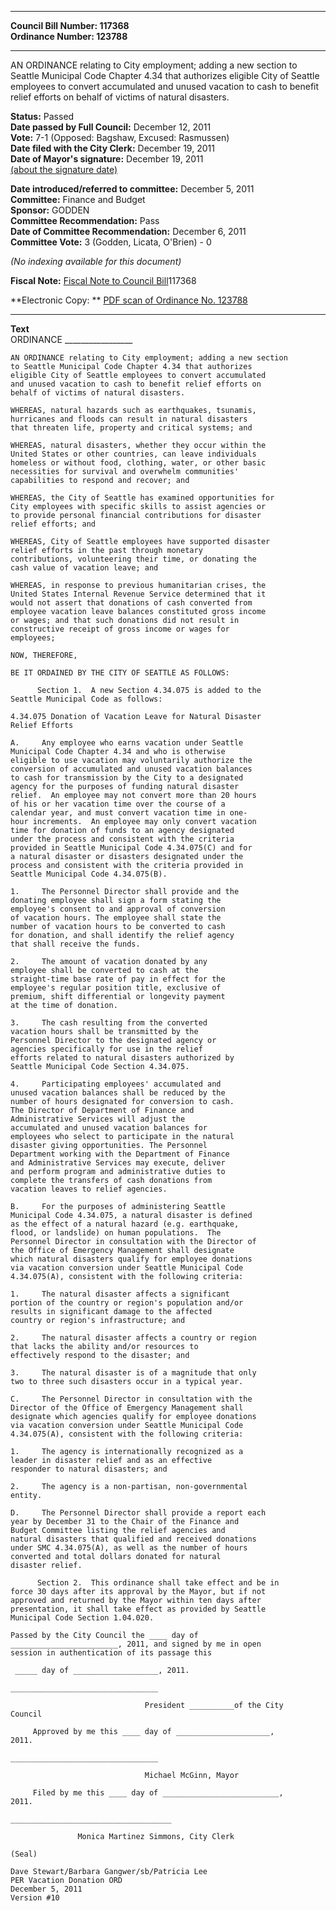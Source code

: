 * * * * *  
  
**Council Bill Number: [](#h0)[](#h2)117368**   
**Ordinance Number: 123788**  
  
* * * * *  
  
AN ORDINANCE relating to City employment; adding a new section to Seattle Municipal Code Chapter 4.34 that authorizes eligible City of Seattle employees to convert accumulated and unused vacation to cash to benefit relief efforts on behalf of victims of natural disasters.  
  
**Status:** Passed   
**Date passed by Full Council:** December 12, 2011   
**Vote:** 7-1 (Opposed: Bagshaw, Excused: Rasmussen)   
**Date filed with the City Clerk:** December 19, 2011   
**Date of Mayor's signature:** December 19, 2011   
[(about the signature date)](/~public/approvaldate.htm)   
  
  
**Date introduced/referred to committee:** December 5, 2011   
**Committee:** Finance and Budget   
**Sponsor:** GODDEN   
**Committee Recommendation:** Pass   
**Date of Committee Recommendation:** December 6, 2011   
**Committee Vote:** 3 (Godden, Licata, O'Brien) - 0   
  
*(No indexing available for this document)*  
  
**Fiscal Note:** [Fiscal Note to Council Bill](http://clerk.seattle.gov/~public/fnote/117368.htm)[](#h1)[](#h3)117368  
  
**Electronic Copy: ** [PDF scan of Ordinance No. 123788](/~archives/Ordinances/Ord_123788.pdf)  
  
* * * * *  
  
**Text**  
    ORDINANCE _________________  
  
    AN ORDINANCE relating to City employment; adding a new section  
    to Seattle Municipal Code Chapter 4.34 that authorizes  
    eligible City of Seattle employees to convert accumulated  
    and unused vacation to cash to benefit relief efforts on  
    behalf of victims of natural disasters.  
  
    WHEREAS, natural hazards such as earthquakes, tsunamis,  
    hurricanes and floods can result in natural disasters  
    that threaten life, property and critical systems; and  
  
    WHEREAS, natural disasters, whether they occur within the  
    United States or other countries, can leave individuals  
    homeless or without food, clothing, water, or other basic  
    necessities for survival and overwhelm communities'  
    capabilities to respond and recover; and  
  
    WHEREAS, the City of Seattle has examined opportunities for  
    City employees with specific skills to assist agencies or  
    to provide personal financial contributions for disaster  
    relief efforts; and  
  
    WHEREAS, City of Seattle employees have supported disaster  
    relief efforts in the past through monetary  
    contributions, volunteering their time, or donating the  
    cash value of vacation leave; and  
  
    WHEREAS, in response to previous humanitarian crises, the  
    United States Internal Revenue Service determined that it  
    would not assert that donations of cash converted from  
    employee vacation leave balances constituted gross income  
    or wages; and that such donations did not result in  
    constructive receipt of gross income or wages for  
    employees;  
  
    NOW, THEREFORE,  
  
    BE IT ORDAINED BY THE CITY OF SEATTLE AS FOLLOWS:  
  
          Section 1.  A new Section 4.34.075 is added to the  
    Seattle Municipal Code as follows:  
  
    4.34.075 Donation of Vacation Leave for Natural Disaster  
    Relief Efforts  
  
    A.     Any employee who earns vacation under Seattle  
    Municipal Code Chapter 4.34 and who is otherwise  
    eligible to use vacation may voluntarily authorize the  
    conversion of accumulated and unused vacation balances  
    to cash for transmission by the City to a designated  
    agency for the purposes of funding natural disaster  
    relief.  An employee may not convert more than 20 hours  
    of his or her vacation time over the course of a  
    calendar year, and must convert vacation time in one-  
    hour increments.  An employee may only convert vacation  
    time for donation of funds to an agency designated  
    under the process and consistent with the criteria  
    provided in Seattle Municipal Code 4.34.075(C) and for  
    a natural disaster or disasters designated under the  
    process and consistent with the criteria provided in  
    Seattle Municipal Code 4.34.075(B).  
  
    1.     The Personnel Director shall provide and the  
    donating employee shall sign a form stating the  
    employee's consent to and approval of conversion  
    of vacation hours. The employee shall state the  
    number of vacation hours to be converted to cash  
    for donation, and shall identify the relief agency  
    that shall receive the funds.  
  
    2.     The amount of vacation donated by any  
    employee shall be converted to cash at the  
    straight-time base rate of pay in effect for the  
    employee's regular position title, exclusive of  
    premium, shift differential or longevity payment  
    at the time of donation.  
  
    3.     The cash resulting from the converted  
    vacation hours shall be transmitted by the  
    Personnel Director to the designated agency or  
    agencies specifically for use in the relief  
    efforts related to natural disasters authorized by  
    Seattle Municipal Code Section 4.34.075.  
  
    4.     Participating employees' accumulated and  
    unused vacation balances shall be reduced by the  
    number of hours designated for conversion to cash.  
    The Director of Department of Finance and  
    Administrative Services will adjust the  
    accumulated and unused vacation balances for  
    employees who select to participate in the natural  
    disaster giving opportunities. The Personnel  
    Department working with the Department of Finance  
    and Administrative Services may execute, deliver  
    and perform program and administrative duties to  
    complete the transfers of cash donations from  
    vacation leaves to relief agencies.  
  
    B.     For the purposes of administering Seattle  
    Municipal Code 4.34.075, a natural disaster is defined  
    as the effect of a natural hazard (e.g. earthquake,  
    flood, or landslide) on human populations.  The  
    Personnel Director in consultation with the Director of  
    the Office of Emergency Management shall designate  
    which natural disasters qualify for employee donations  
    via vacation conversion under Seattle Municipal Code  
    4.34.075(A), consistent with the following criteria:  
  
    1.     The natural disaster affects a significant  
    portion of the country or region's population and/or  
    results in significant damage to the affected  
    country or region's infrastructure; and  
  
    2.     The natural disaster affects a country or region  
    that lacks the ability and/or resources to  
    effectively respond to the disaster; and  
  
    3.     The natural disaster is of a magnitude that only  
    two to three such disasters occur in a typical year.  
  
    C.     The Personnel Director in consultation with the  
    Director of the Office of Emergency Management shall  
    designate which agencies qualify for employee donations  
    via vacation conversion under Seattle Municipal Code  
    4.34.075(A), consistent with the following criteria:  
  
    1.     The agency is internationally recognized as a  
    leader in disaster relief and as an effective  
    responder to natural disasters; and  
  
    2.     The agency is a non-partisan, non-governmental  
    entity.  
  
    D.     The Personnel Director shall provide a report each  
    year by December 31 to the Chair of the Finance and  
    Budget Committee listing the relief agencies and  
    natural disasters that qualified and received donations  
    under SMC 4.34.075(A), as well as the number of hours  
    converted and total dollars donated for natural  
    disaster relief.  
  
          Section 2.  This ordinance shall take effect and be in  
    force 30 days after its approval by the Mayor, but if not  
    approved and returned by the Mayor within ten days after  
    presentation, it shall take effect as provided by Seattle  
    Municipal Code Section 1.04.020.  
  
    Passed by the City Council the ____ day of  
    ________________________, 2011, and signed by me in open  
    session in authentication of its passage this  
  
     _____ day of ___________________, 2011.  
  
    _________________________________  
  
                                  President __________of the City  
    Council  
  
         Approved by me this ____ day of _____________________,  
    2011.  
  
    _________________________________  
  
                                  Michael McGinn, Mayor  
  
         Filed by me this ____ day of __________________________,  
    2011.  
  
    ____________________________________  
  
                   Monica Martinez Simmons, City Clerk  
  
    (Seal)  
  
    Dave Stewart/Barbara Gangwer/sb/Patricia Lee  
    PER Vacation Donation ORD  
    December 5, 2011  
    Version #10  
